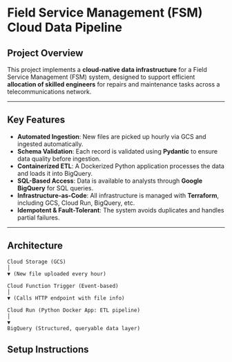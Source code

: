 # Field Service Management (FSM) Cloud Data Pipeline

## Project Overview

This project implements a **cloud-native data infrastructure** for a Field Service Management (FSM) system,
designed to support efficient **allocation of skilled engineers** for repairs and maintenance tasks across a telecommunications network.

---

## Key Features

- **Automated Ingestion**: New files are picked up hourly via GCS and ingested automatically.
- **Schema Validation**: Each record is validated using **Pydantic** to ensure data quality before ingestion.
- **Containerized ETL**: A Dockerized Python application processes the data and loads it into BigQuery.
- **SQL-Based Access**: Data is available to analysts through **Google BigQuery** for SQL queries.
- **Infrastructure-as-Code**: All infrastructure is managed with **Terraform**, including GCS, Cloud Run, BigQuery, etc.
- **Idempotent & Fault-Tolerant**: The system avoids duplicates and handles partial failures.

---

## Architecture

```
Cloud Storage (GCS)
│
▼ (New file uploaded every hour)

Cloud Function Trigger (Event-based)
│
▼ (Calls HTTP endpoint with file info)

Cloud Run (Python Docker App: ETL pipeline)
│
▼
BigQuery (Structured, queryable data layer)
```

## Setup Instructions


